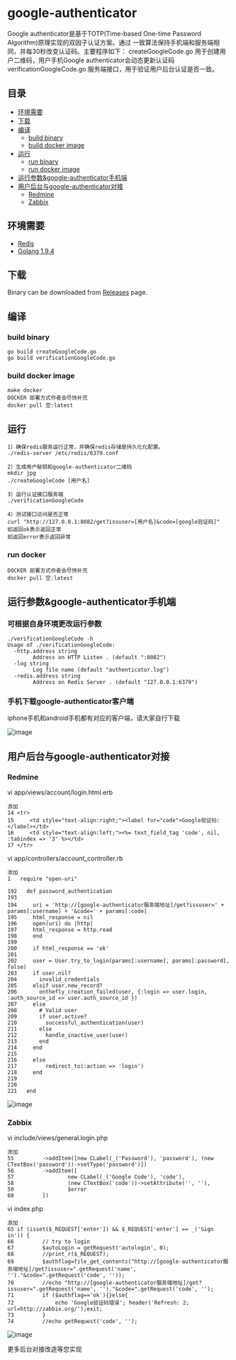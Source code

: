 # google-authenticator

Google authenticator是基于TOTP(Time-based One-time Password Algorithm)原理实现的双因子认证方案。通过
一致算法保持手机端和服务端相同，并每30秒改变认证码。主要程序如下：
createGoogleCode.go 用于创建用户二维码，用户手机Google authenticator会动态更新认证码
verificationGoogleCode.go 服务端接口，用于验证用户后台认证是否一致。

## 目录
* [环境需要](#dependency)
* [下载](#download)
* [编译](#compile)
  * [build binary](#build-binary)
  * [build docker image](#build-docker-image)
* [运行](#run)
  * [run binary](#run-binary)
  * [run docker image](#run-docker-image)
* [运行参数&google-authenticator手机端](#environment-variables)
* [用户后台与google-authenticator对接](#metrics)
  * [Redmine](#redmine)
  * [Zabbix](#zabbix)



## 环境需要

* [Redis](https://redis.io/)
* [Golang 1.9.4](https://golang.org/)


## 下载

Binary can be downloaded from [Releases](https://github.com/liyinda/google-authenticator/releases) page.

## 编译

### build binary

``` shell
go build createGoogleCode.go
go build verificationGoogleCode.go
```
### build docker image
``` shell
make docker
DOCKER 部署方式作者会尽快补充
docker pull 空:latest
```

## 运行
``` shell
1）确保redis服务运行正常，并确保redis存储是持久化化配置。
./redis-server /etc/redis/6379.conf

2）生成用户秘钥和google-authenticator二维码
mkdir jpg
./createGoogleCode [用户名]

3）运行认证接口服务端
./verificationGoogleCode

4）测试接口访问是否正常
curl "http://127.0.0.1:8082/get?issuser=[用户名]&code=[google验证码]"
如返回ok表示返回正常
如返回error表示返回异常
```
### run docker
```
DOCKER 部署方式作者会尽快补充
docker pull 空:latest
```

## 运行参数&google-authenticator手机端

### 可根据自身环境更改运行参数
``` shell
./verificationGoogleCode -h
Usage of ./verificationGoogleCode:
  -http.address string
        Address on HTTP Listen . (default ":8082")
  -log string
        Log file name (default "authenticator.log")
  -redis.address string
        Address on Redis Server . (default "127.0.0.1:6379")

```

### 手机下载google-authenticator客户端
iphone手机和android手机都有对应的客户端，请大家自行下载

![image](https://github.com/liyinda/google-authenticator/blob/master/jpg/google-authenticator.jpg)


## 用户后台与google-authenticator对接

### Redmine
vi app/views/account/login.html.erb
``` shell 
添加
14 <tr>
15     <td style="text-align:right;"><label for="code">Google验证码:</label></td>
16     <td style="text-align:left;"><%= text_field_tag 'code', nil, :tabindex => '3' %></td>
17 </tr>

```

vi app/controllers/account_controller.rb
``` shell 
添加
1   require "open-uri"

192   def password_authentication
193 
194     uri = 'http://[google-authenticator服务端地址]/get?issuser=' + params[:username] + '&code=' + params[:code]
195     html_response = nil
196     open(uri) do |http|
197     html_response = http.read
198     end
199 
200     if html_response == 'ok'
201 
202     user = User.try_to_login(params[:username], params[:password], false)
203     if user.nil?
204       invalid_credentials
205     elsif user.new_record?
206       onthefly_creation_failed(user, {:login => user.login, :auth_source_id => user.auth_source_id })
207     else
208       # Valid user
209       if user.active?
210         successful_authentication(user)
211       else
212         handle_inactive_user(user)
213       end
214     end
215 
216     else
217         redirect_to(:action => 'login')
218     end
219 
220 
221   end

```

![image](https://github.com/liyinda/google-authenticator/blob/master/jpg/redmine.jpg)

### Zabbix
vi include/views/general.login.php
``` shell 
添加
55         ->addItem([new CLabel(_('Password'), 'password'), (new CTextBox('password'))->setType('password')])
56         ->addItem([
57                 new CLabel(_('Google Code'), 'code'),
58                 (new CTextBox('code'))->setAttribute('', ''),
59                 $error
60         ])

```

vi index.php 
``` shell 
添加
65 if (isset($_REQUEST['enter']) && $_REQUEST['enter'] == _('Sign in')) {
66         // try to login
67         $autoLogin = getRequest('autologin', 0);
68         //print_r($_REQUEST);
69         $authflag=file_get_contents("http://[google-authenticator服务端地址]/get?issuser=".getRequest('name', '')."&code=".getRequest('code', ''));
70         //echo "http://[google-authenticator服务端地址]/get?issuser=".getRequest('name', '')."&code=".getRequest('code', '');
71         if ($authflag=='ok'){}else{
72             echo 'Google验证码错误'; header('Refresh: 2; url=http://zabbix.org/');exit;
73         }
74         //echo getRequest('code', '');

```


![image](https://github.com/liyinda/google-authenticator/blob/master/jpg/zabbix.jpg)


更多后台对接改造等您实现
